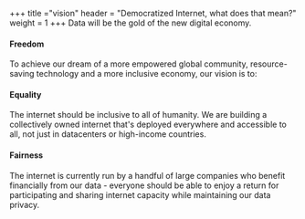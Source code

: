 +++
title ="vision"
header = "Democratized Internet, what does that mean?"
weight = 1
+++
Data will be the gold of the new digital economy.



#### Freedom

To achieve our dream of a more empowered global community, resource-saving technology and a more inclusive economy, our vision is to:

#### Equality

The internet should be inclusive to all of humanity. We are building a collectively owned internet that's deployed everywhere and accessible to all, not just in datacenters or high-income countries.

#### Fairness

The internet is currently run by a handful of large companies who benefit financially from our data - everyone should be able to enjoy a return for participating and sharing internet capacity while maintaining our data privacy.
